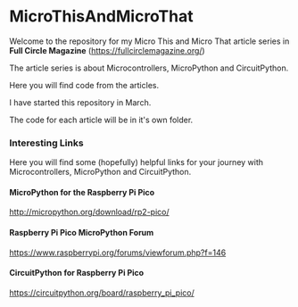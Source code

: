 # MicroThisAndMicroThat
Welcome to the repository for my Micro This and Micro That article series in **Full Circle Magazine** (https://fullcirclemagazine.org/)

The article series is about Microcontrollers, MicroPython and CircuitPython.

Here you will find code from the articles.

I have started this repository in March.

The code for each article will be in it's own folder.



### Interesting Links

Here you will find some (hopefully) helpful links for your journey with Microcontrollers, MicroPython and CircuitPython.



#### MicroPython for the Raspberry Pi Pico

http://micropython.org/download/rp2-pico/

#### Raspberry Pi Pico MicroPython Forum

https://www.raspberrypi.org/forums/viewforum.php?f=146

#### CircuitPython for Raspberry Pi Pico

https://circuitpython.org/board/raspberry_pi_pico/